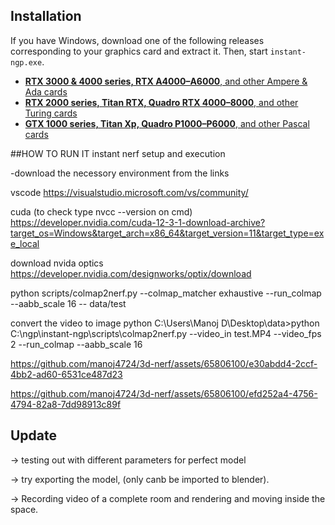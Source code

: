 
## Installation

If you have Windows, download one of the following releases corresponding to your graphics card and extract it. Then, start `instant-ngp.exe`.

- [**RTX 3000 & 4000 series, RTX A4000&ndash;A6000**, and other Ampere & Ada cards](https://github.com/NVlabs/instant-ngp/releases/download/continuous/Instant-NGP-for-RTX-3000-and-4000.zip)
- [**RTX 2000 series, Titan RTX, Quadro RTX 4000&ndash;8000**, and other Turing cards](https://github.com/NVlabs/instant-ngp/releases/download/continuous/Instant-NGP-for-RTX-2000.zip)
- [**GTX 1000 series, Titan Xp, Quadro P1000&ndash;P6000**, and other Pascal cards](https://github.com/NVlabs/instant-ngp/releases/download/continuous/Instant-NGP-for-GTX-1000.zip)

##HOW TO RUN IT
instant nerf setup and execution

-download the necessory environment from the links

vscode
https://visualstudio.microsoft.com/vs/community/

cuda (to check type nvcc --version on cmd)
https://developer.nvidia.com/cuda-12-3-1-download-archive?target_os=Windows&target_arch=x86_64&target_version=11&target_type=exe_local

download nvida optics
https://developer.nvidia.com/designworks/optix/download




python scripts/colmap2nerf.py --colmap_matcher exhaustive --run_colmap --aabb_scale 16 -- data/test







convert the video to image
python C:\Users\Manoj D\Desktop\data>python C:\ngp\instant-ngp\scripts\colmap2nerf.py --video_in test.MP4 --video_fps 2 --run_colmap --aabb_scale 16





https://github.com/manoj4724/3d-nerf/assets/65806100/e30abdd4-2ccf-4bb2-ad60-6531ce487d23



https://github.com/manoj4724/3d-nerf/assets/65806100/efd252a4-4756-4794-82a8-7dd98913c89f


## Update
-> testing out with different parameters for perfect model

-> try exporting the model, (only canb be imported to blender). 

-> Recording video of a complete room and rendering and moving inside the space.

